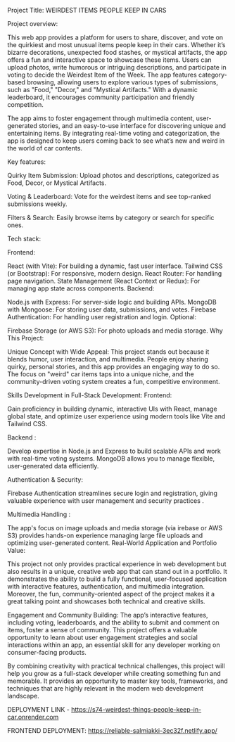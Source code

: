 Project Title: WEIRDEST ITEMS PEOPLE KEEP IN CARS

Project overview:

This web app provides a platform for users to share, discover, and vote on the quirkiest and most unusual items people keep in their cars. Whether it’s bizarre decorations, unexpected food stashes, or mystical artifacts, the app offers a fun and interactive space to showcase these items. Users can upload photos, write humorous or intriguing descriptions, and participate in voting to decide the Weirdest Item of the Week. The app features category-based browsing, allowing users to explore various types of submissions, such as "Food," "Decor," and "Mystical Artifacts." With a dynamic leaderboard, it encourages community participation and friendly competition.

The app aims to foster engagement through multimedia content, user-generated stories, and an easy-to-use interface for discovering unique and entertaining items. By integrating real-time voting and categorization, the app is designed to keep users coming back to see what’s new and weird in the world of car contents.

Key features:

Quirky Item Submission: Upload photos and descriptions, categorized as Food, Decor, or Mystical Artifacts.

Voting & Leaderboard: Vote for the weirdest items and see top-ranked submissions weekly.

Filters & Search: Easily browse items by category or search for specific ones.

Tech stack:

Frontend:

React (with Vite): For building a dynamic, fast user interface.
Tailwind CSS (or Bootstrap): For responsive, modern design.
React Router: For handling page navigation.
State Management (React Context or Redux): For managing app state across components.
Backend:

Node.js with Express: For server-side logic and building APIs.
MongoDB with Mongoose: For storing user data, submissions, and votes.
Firebase Authentication: For handling user registration and login.
Optional:

Firebase Storage (or AWS S3): For photo uploads and media storage.
Why This Project:

Unique Concept with Wide Appeal:
This project stands out because it blends humor, user interaction, and multimedia. People enjoy sharing quirky, personal stories, and this app provides an engaging way to do so. The focus on "weird" car items taps into a unique niche, and the community-driven voting system creates a fun, competitive environment.

Skills Development in Full-Stack Development:
Frontend:

Gain proficiency in building dynamic, interactive UIs with React, manage global state, and optimize user experience using modern tools like Vite and Tailwind CSS.

Backend :

Develop expertise in Node.js and Express to build scalable APIs and work with real-time voting systems. MongoDB allows you to manage flexible, user-generated data efficiently.

Authentication & Security:

Firebase Authentication streamlines secure login and registration, giving valuable experience with user management and security practices
 .

Multimedia Handling :

The app's focus on image uploads and media storage (via irebase or AWS S3) provides hands-on experience managing large file uploads and optimizing user-generated content. Real-World Application and Portfolio Value:

This project not only provides practical experience in web development but also results in a unique, creative web app that can stand out in a portfolio. It demonstrates the ability to build a fully functional, user-focused application with interactive features, authentication, and multimedia integration. Moreover, the fun, community-oriented aspect of the project makes it a great talking point and showcases both technical and creative skills.

Engagement and Community Building: The app’s interactive features, including voting, leaderboards, and the ability to submit and comment on items, foster a sense of community. This project offers a valuable opportunity to learn about user engagement strategies and social interactions within an app, an essential skill for any developer working on consumer-facing products.

By combining creativity with practical technical challenges, this project will help you grow as a full-stack developer while creating something fun and memorable. It provides an opportunity to master key tools, frameworks, and techniques that are highly relevant in the modern web development landscape.



DEPLOYMENT LINK - https://s74-weirdest-things-people-keep-in-car.onrender.com

FRONTEND DEPLOYMENT: https://reliable-salmiakki-3ec32f.netlify.app/

